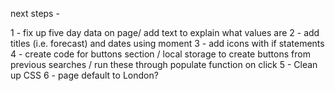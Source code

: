 next steps - 

1 - fix up five day data on page/ add text to explain what values are
2 - add titles (i.e. forecast) and dates using moment
3 - add icons with if statements
4 - create code for buttons section / local storage to create buttons from previous searches / run these through populate function on click 
5 - Clean up CSS
6 - page default to London? 


